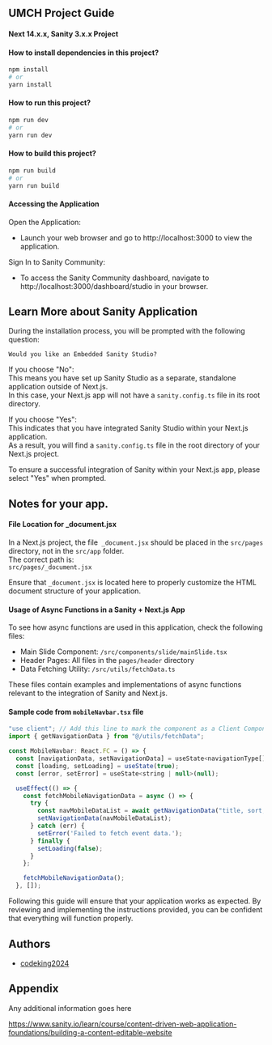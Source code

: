 
## UMCH Project Guide
#### Next 14.x.x, Sanity 3.x.x Project

#### How to install dependencies in this project?

```bash
npm install
# or
yarn install
```

#### How to run this project?

```bash
npm run dev
# or
yarn run dev

```

#### How to build this project?

```bash
npm run build
# or
yarn run build
```



#### Accessing the Application
Open the Application:
- Launch your web browser and go to http://localhost:3000 to view the application.

Sign In to Sanity Community:
- To access the Sanity Community dashboard, navigate to http://localhost:3000/dashboard/studio in your browser.

## Learn More about Sanity Application

During the installation process, you will be prompted with the following question:

```
Would you like an Embedded Sanity Studio?
```
If you choose "No":\
This means you have set up Sanity Studio as a separate, standalone application outside of Next.js. \
In this case, your Next.js app will not have a `sanity.config.ts` file in its root directory.

If you choose "Yes":\
This indicates that you have integrated Sanity Studio within your Next.js application. \
As a result, you will find a `sanity.config.ts` file in the root directory of your Next.js project.

To ensure a successful integration of Sanity within your Next.js app, please select "Yes" when prompted.

## Notes for your app.

#### File Location for _document.jsx
In a Next.js project, the file` _document.jsx` should be placed in the `src/pages` directory, not in the `src/app` folder. \
The correct path is:\
`src/pages/_document.jsx`

Ensure that `_document.jsx` is located here to properly customize the HTML document structure of your application.

#### Usage of Async Functions in a Sanity + Next.js App
To see how async functions are used in this application, check the following files:
- Main Slide Component:
`/src/components/slide/mainSlide.tsx`
- Header Pages:
All files in the `pages/header` directory
- Data Fetching Utility:
`/src/utils/fetchData.ts`

These files contain examples and implementations of async functions relevant to the integration of Sanity and Next.js.

#### Sample code from `mobileNavbar.tsx` file
```javascript
"use client"; // Add this line to mark the component as a Client Component
import { getNavigationData } from "@/utils/fetchData";

const MobileNavbar: React.FC = () => {
  const [navigationData, setNavigationData] = useState<navigationType[]>([]);
  const [loading, setLoading] = useState(true);
  const [error, setError] = useState<string | null>(null);

  useEffect(() => {
    const fetchMobileNavigationData = async () => {
      try {
        const navMobileDataList = await getNavigationData("title, sort, items", "");
        setNavigationData(navMobileDataList);
      } catch (err) {
        setError('Failed to fetch event data.');
      } finally {
        setLoading(false);
      }
    };

    fetchMobileNavigationData();
  }, []);
```

Following this guide will ensure that your application works as expected. By reviewing and implementing the instructions provided, you can be confident that everything will function properly.







## Authors

- [codeking2024](https://www.github.com/codeking2024)


## Appendix

Any additional information goes here

https://www.sanity.io/learn/course/content-driven-web-application-foundations/building-a-content-editable-website